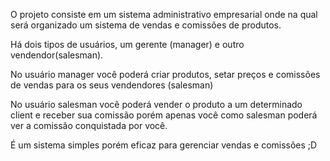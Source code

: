 

O projeto consiste em um sistema  administrativo empresarial onde na qual será organizado um sistema de vendas e comissões de produtos.



Há dois tipos de usuários, um gerente (manager) e outro vendendor(salesman). 



No usuário manager você poderá criar produtos, setar preços e comissões de vendas para os seus vendendores (salesman) 



No usuário salesman você poderá vender o produto a um determinado client e receber sua comissão porém apenas você como salesman poderá ver a comissão conquistada por você. 



É um sistema simples porém eficaz para gerenciar vendas e comissões ;D 


